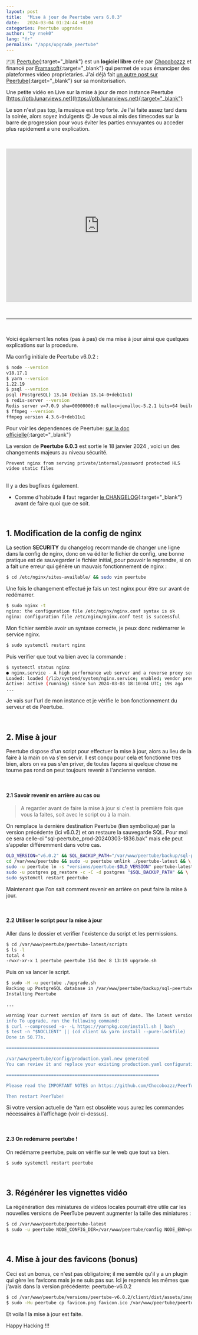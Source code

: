```yaml
---
layout: post
title:  "Mise à jour de Peertube vers 6.0.3"
date:   2024-03-04 01:24:44 +0100
categories: Peertube upgrades
author: "by rnek0"
lang: "fr"
permalink: "/apps/upgrade_peertube"
---
```


🇫🇷 [Peertube](https://joinpeertube.org/){:target="_blank"}  est un **logiciel libre** crée par [Chocobozzz](https://blog.cpy.re/) et financé par [Framasoft](https://framasoft.org/fr/){:target="_blank"} qui permet de vous émanciper des plateformes video proprietaries. J'ai déjà fait [un autre post sur Peertube](https://web.lunarviews.net/apps/peertube){:target="_blank"} sur sa monitorisation.

Une petite vidéo en Live sur la mise à jour de mon instance Peertube [https://ptb.lunarviews.net](https://ptb.lunarviews.net){:target="_blank"}  

Le son n'est pas top, la musique est trop forte. Je l'ai faite assez tard dans la soirée, alors soyez indulgents 😉  Je vous ai mis des timecodes sur la barre de progression pour vous éviter les parties ennuyantes ou acceder plus rapidement a une explication.  


&nbsp;

<div style="vertical-align: baseline; display: flex; justify-content: center;">
    <iframe title="Live - Upgrade Peertube vers v6.0.3" width="800" height="415" src="https://ptb.lunarviews.net/videos/embed/4b8a859c-0754-471d-9fa6-8fb78c8ada71" frameborder="0" allowfullscreen="" sandbox="allow-same-origin allow-scripts allow-popups"></iframe>
</div>

&nbsp;

---

&nbsp;

Voici également les notes (pas à pas) de ma mise à jour ainsi que quelques explications sur la procedure. 
&nbsp;

Ma config initiale de Peertube v6.0.2 :

```bash
$ node --version
v18.17.1
$ yarn --version
1.22.19
$ psql --version
psql (PostgreSQL) 13.14 (Debian 13.14-0+deb11u1)
$ redis-server --version
Redis server v=7.0.9 sha=00000000:0 malloc=jemalloc-5.2.1 bits=64 build=f43e914120192099
$ ffmpeg --version
ffmpeg version 4.3.6-0+deb11u1
```

Pour voir les dependences de Peertube: [sur la doc officielle](https://docs.joinpeertube.org/support/doc/dependencies){:target="_blank"}  

La version de **Peertube 6.0.3** est sortie le 18 janvier 2024 , voici un des changements majeurs au niveau sécurité.

    Prevent nginx from serving private/internal/password protected HLS video static files

<br>
Il y a des bugfixes également.

- Comme d'habitude il faut regarder [le CHANGELOG](https://github.com/Chocobozzz/PeerTube/blob/develop/CHANGELOG.md){:target="_blank"} avant de faire quoi que ce soit.

&nbsp;

## 1. Modification de la config de nginx

La section **SECURITY** du changelog recommande de changer une ligne dans la config de nginx, donc on va éditer le fichier de config, une bonne pratique est de sauvegarder le fichier initial, pour pouvoir le reprendre, si on a fait une erreur qui génère un mauvais fonctionnement de nginx :

```bash
$ cd /etc/nginx/sites-available/ && sudo vim peertube
```

Une fois le changement effectué je fais un test nginx pour être sur avant de redémarrer.

```bash
$ sudo nginx -t
nginx: the configuration file /etc/nginx/nginx.conf syntax is ok
nginx: configuration file /etc/nginx/nginx.conf test is successful
```

Mon fichier semble avoir un syntaxe correcte, je peux donc redémarrer le service nginx.

```bash
$ sudo systemctl restart nginx
```

Puis verifier que tout va bien avec la commande :

```bash
$ systemctl status nginx
● nginx.service - A high performance web server and a reverse proxy server
Loaded: loaded (/lib/systemd/system/nginx.service; enabled; vendor preset: enabled)
Active: active (running) since Sun 2024-03-03 18:10:04 UTC; 19s ago
...
```

Je vais sur l'url de mon instance et je vérifie le bon fonctionnement du serveur et de Peertube.

&nbsp;

## 2. Mise à jour

Peertube dispose d'un script pour effectuer la mise à jour, alors au lieu de la faire à la main on va s'en servir. Il est conçu pour cela et fonctionne tres bien, alors on va pas s'en priver, de toutes façons si quelque chose ne tourne pas rond on peut toujours revenir à l'ancienne version.

&nbsp;

#### 2.1 Savoir revenir en arrière au cas ou

> A regarder avant de faire la mise à jour si c'est la première fois que vous la faites, soit avec le script ou à la main.

On remplace la dernière destination Peertube (lien symbolique) par la version précédente (ici v6.0.2) et on restaure la sauvegarde SQL. Pour moi ce sera celle-ci "sql-peertube_prod-20240303-1836.bak" mais elle peut s’appeler différemment dans votre cas.

```bash
OLD_VERSION="v6.0.2" && SQL_BACKUP_PATH="/var/www/peertube/backup/sql-peertube_prod-20240303-1836.bak" && \
cd /var/www/peertube && sudo -u peertube unlink ./peertube-latest && \
sudo -u peertube ln -s "versions/peertube-$OLD_VERSION" peertube-latest && \
sudo -u postgres pg_restore -c -C -d postgres "$SQL_BACKUP_PATH" && \
sudo systemctl restart peertube
```

Maintenant que l'on sait comment revenir en arrière on peut faire la mise à jour.

&nbsp;

#### 2.2 Utiliser le script pour la mise à jour

Aller dans le dossier et verifier l'existence du script et les permissions.

```bash
$ cd /var/www/peertube/peertube-latest/scripts
$ ls -l
total 4
-rwxr-xr-x 1 peertube peertube 154 Dec 8 13:19 upgrade.sh
```

Puis on va lancer le script.

```bash
$ sudo -H -u peertube ./upgrade.sh
Backing up PostgreSQL database in /var/www/peertube/backup/sql-peertube_prod-20240303-1836.bak
Installing Peertube

...

warning Your current version of Yarn is out of date. The latest version is "1.22.19", while you're on "1.22.11".
info To upgrade, run the following command:
$ curl --compressed -o- -L https://yarnpkg.com/install.sh | bash
$ test -n "$NOCLIENT" || (cd client && yarn install --pure-lockfile)
Done in 50.77s.

==========================================================

/var/www/peertube/config/production.yaml.new generated
You can review it and replace your existing production.yaml configuration

==========================================================

Please read the IMPORTANT NOTES on https://github.com/Chocobozzz/PeerTube/releases/tag/v6.0.3

Then restart PeerTube!
```

Si votre version actuelle de Yarn est obsolète vous aurez les commandes nécessaires à l'affichage (voir ci-dessus).

&nbsp;

#### 2.3 On redémarre peertube !

On redémarre peertube, puis on vérifie sur le web que tout va bien.

```bash
$ sudo systemctl restart peertube
```

&nbsp;

## 3. Régénérer les vignettes vidéo

La régénération des miniatures de vidéos locales pourrait être utile car les nouvelles versions de PeerTube peuvent augmenter la taille des miniatures :

```bash
$ cd /var/www/peertube/peertube-latest
$ sudo -u peertube NODE_CONFIG_DIR=/var/www/peertube/config NODE_ENV=production npm run regenerate-thumbnails
```

&nbsp;

## 4. Mise à jour des favicons (bonus)

Ceci est un bonus, ce n'est pas obligatoire; il me semble qu'il y a un plugin qui gère les favicons mais je ne suis pas sur. Ici je reprends les mêmes que j'avais dans la version précédente: peertube-v6.0.2

```bash
$ cd /var/www/peertube/versions/peertube-v6.0.2/client/dist/assets/images
$ sudo -Hu peertube cp favicon.png favicon.ico /var/www/peertube/peertube-latest/client/dist/assets/images/
```

Et voila ! la mise à jour est faite.

Happy Hacking !!!
